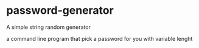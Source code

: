 # password-generator
A simple string random generator 

a command line program that pick a password for you with variable lenght
